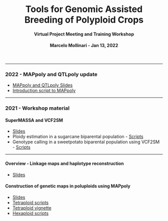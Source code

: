 <p align="center">
  <h1 align="center">Tools for Genomic Assisted Breeding of Polyploid Crops</h1>
   <h4 align="center">Virtual Project Meeting and Training Workshop</h4>
   <h4 align="center">Marcelo Mollinari - Jan 13, 2022</h4>
    <br>
</p>

---

### 2022 - MAPpoly and QTLpoly update

 - [MAPpoly and QTLpoly Slides](https://github.com/mmollina/SCRI/raw/main/docs/MAPPoly_QTLpolyupdates.pptx)
 - [Introduction script to MAPpoly](https://github.com/mmollina/SCRI/blob/main/docs/tetra/mappoly_intro.md)

---


### 2021 - Workshop material

#### SuperMASSA and VCF2SM

  - [Slides](https://github.com/mmollina/SCRI/blob/main/docs/SCRI_SuperMASSA_training.pptx)
  - Ploidy estimation in a sugarcane biparental population - [Scripts](https://github.com/mmollina/SCRI/tree/main/supermassa_vcf2sm/ploidy_estimation)
  - Genotype calling in a sweetpotato biparental population using VCF2SM - [Scripts](https://github.com/mmollina/SCRI/tree/main/supermassa_vcf2sm/genotype_calling])

---
#### Overview - Linkage maps and haplotype reconstruction

 - [Slides](https://github.com/mmollina/SCRI/blob/main/docs/SCRI_linkage_and%20phasing.pptx)

#### Construction of genetic maps in poluploids using MAPpoly

 - [Slides](https://github.com/mmollina/SCRI/blob/main/docs/SCRI_MAPpoly_training.pptx)
 - [Tetraploid scripts](https://github.com/mmollina/SCRI/tree/main/MAPpoly/tetra)
 - [Tetraploid vignette](https://rpubs.com/mmollin/tetra_mappoly_vignette)
 - [Hexaploid scripts](https://github.com/mmollina/SCRI/tree/main/MAPpoly/hexa)
 

